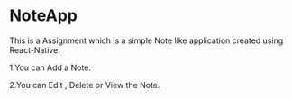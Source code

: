 # NoteApp
This is a Assignment which is a simple Note like application created using React-Native.


1.You can Add a Note.


2.You can Edit , Delete or View the Note.
